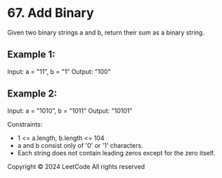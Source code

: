 # 67. Add Binary
Given two binary strings a and b, return their sum as a binary string.

## Example 1:
Input: a = "11", b = "1"
Output: "100"

## Example 2:
Input: a = "1010", b = "1011"
Output: "10101"
 

Constraints:
- 1 <= a.length, b.length <= 104
- a and b consist only of '0' or '1' characters.
- Each string does not contain leading zeros except for the zero itself.

Copyright ©️ 2024 LeetCode All rights reserved
